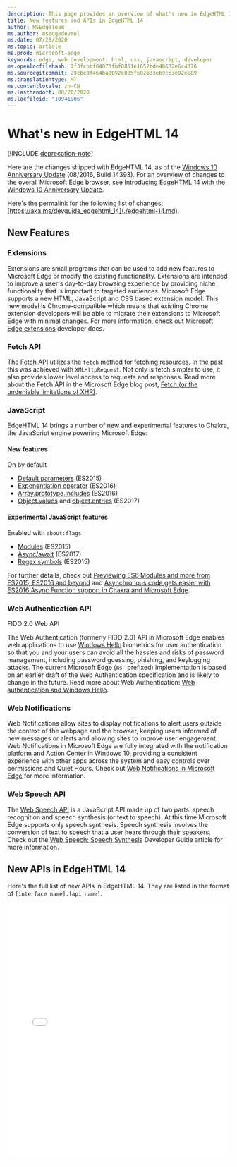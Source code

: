 ```yaml
---
description: This page provides an overview of what's new in EdgeHTML 14.
title: New features and APIs in EdgeHTML 14
author: MSEdgeTeam
ms.author: msedgedevrel
ms.date: 07/28/2020
ms.topic: article
ms.prod: microsoft-edge
keywords: edge, web development, html, css, javascript, developer
ms.openlocfilehash: 7f3fcbbf84873fbf0851e1652bde48632e6c4378
ms.sourcegitcommit: 29cbe0f464ba0092e025f502833eb9cc3e02ee89
ms.translationtype: MT
ms.contentlocale: zh-CN
ms.lasthandoff: 08/20/2020
ms.locfileid: "10941906"
---
```

# What's new in EdgeHTML 14  

[!INCLUDE [deprecation-note](../../includes/legacy-edge-note.md)]  

Here are the changes shipped with EdgeHTML 14, as of the [Windows 10 Anniversary Update](https://blogs.windows.com/windowsexperience/2016/06/29) \(08/2016, Build 14393\).  For an overview of changes to the overall Microsoft Edge browser, see [Introducing EdgeHTML 14 with the Windows 10 Anniversary Update](https://blogs.windows.com/msedgedev/2016/08/04).  

Here's the permalink for the following list of changes: [https://aka.ms/devguide_edgehtml_14](./edgehtml-14.md).  

## New Features  

### Extensions  

Extensions are small programs that can be used to add new features to Microsoft Edge or modify the existing functionality.  Extensions are intended to improve a user's day-to-day browsing experience by providing niche functionality that is important to targeted audiences.  Microsoft Edge supports a new HTML, JavaScript and CSS based extension model.  This new model is Chrome-compatible which means that existing Chrome extension developers will be able to migrate their extensions to Microsoft Edge with minimal changes.  For more information, check out [Microsoft Edge extensions](../../extensions/index.md) developer docs.  

### Fetch API  
The [Fetch API](https://fetch.spec.whatwg.org#fetch-api) utilizes the `fetch` method for fetching resources.  In the past this was achieved with `XMLHttpRequest`.  Not only is fetch simpler to use, it also provides lower level access to requests and responses.  Read more about the Fetch API in the Microsoft Edge blog post, [Fetch (or the undeniable limitations of XHR)](https://blogs.windows.com/msedgedev/2016/05/24).  

### JavaScript  

EdgeHTML 14 brings a number of new and experimental features to Chakra, the JavaScript engine powering Microsoft Edge:  

#### New features  

On by default  

*   [Default parameters](https://developer.microsoft.com/microsoft-edge/platform/status/defaultparameteres6) \(ES2015\)
*   [Exponentiation operator](https://developer.microsoft.com/microsoft-edge/platform/status/exponentiationoperatores2016) \(ES2016\)
*   [Array.prototype.includes](https://developer.microsoft.com/microsoft-edge/platform/status/arrayprototypeincludeses2016) \(ES2016\)
*   [Object.values](https://developer.mozilla.org/docs/Web/JavaScript/Reference/Global_Objects/Object/values) and [object.entries](https://developer.mozilla.org/docs/Web/JavaScript/Reference/Global_Objects/Object/entries) \(ES2017\)  

#### Experimental JavaScript features  

Enabled with `about:flags`  

*   [Modules](https://blogs.windows.com/msedgedev/2016/05/17) \(ES2015\)  
*   [Async/await](https://developer.microsoft.com/microsoft-edge/platform/status/asyncfunctionses2016) \(ES2017\)  
*   [Regex symbols](https://developer.microsoft.com/microsoft-edge/platform/status/regexpbuiltinses6) \(ES2015\)  

For further details, check out [Previewing ES6 Modules and more from ES2015, ES2016 and beyond](https://blogs.windows.com/msedgedev/2016/05/17) and [Asynchronous code gets easier with ES2016 Async Function support in Chakra and Microsoft Edge](https://blogs.windows.com/msedgedev/2015/09/30).  

### Web Authentication API  

FIDO 2.0 Web API  

The Web Authentication \(formerly FIDO 2.0\) API in Microsoft Edge enables web applications to use [Windows Hello](https://www.microsoft.com/windows/comprehensive-security) biometrics for user authentication so that you and your users can avoid all the hassles and risks of password management, including password guessing, phishing, and keylogging attacks.  The current Microsoft Edge \(`ms-` prefixed\) implementation is based on an earlier draft of the Web Authentication specification and is likely to change in the future.  Read more about Web Authentication:  [Web authentication and Windows Hello](../windows-integration/web-authentication.md).

### Web Notifications
Web Notifications allow sites to display notifications to alert users outside the context of the webpage and the browser, keeping users informed of new messages or alerts and allowing sites to improve user engagement.  Web Notifications in Microsoft Edge are fully integrated with the notification platform and Action Center in Windows 10, providing a consistent experience with other apps across the system and easy controls over permissions and Quiet Hours.  Check out [Web Notifications in Microsoft Edge](https://blogs.windows.com/msedgedev/2016/05/16) for more information.  

### Web Speech API
The [Web Speech API](https://dvcs.w3.org/hg/speech-api/raw-file/tip/speechapi.html) is a JavaScript API made up of two parts: speech recognition and speech synthesis \(or text to speech\).  At this time Microsoft Edge supports only speech synthesis.  Speech synthesis involves the conversion of text to speech that a user hears through their speakers.  Check out the [Web Speech: Speech Synthesis](https://developer.mozilla.org/docs/Web/API/Web_Speech_API) Developer Guide article for more information.  

## New APIs in EdgeHTML 14

Here's the full list of new APIs in EdgeHTML 14.  They are listed in the format of `[interface name].[api name]`.  

<iframe height='585' scrolling='no' title='New APIs in EdgeHTML 14' src='//codepen.io/MSEdgeDev/embed/oWMEPE/?height=585&theme-id=23761&default-tab=result&embed-version=2' frameborder='no' allowtransparency='true' allowfullscreen='true' style='width: 100%;'>See the Pen <a href='https://codepen.io/MSEdgeDev/pen/oWMEPE/'>New APIs in EdgeHTML 14</a>by MSEdgeDev (<a href='https://codepen.io/MSEdgeDev'>@MSEdgeDev</a>) on <a href='https://codepen.io'>CodePen</a>.</iframe>  
